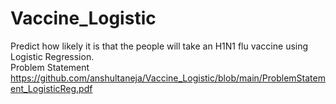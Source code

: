 # Vaccine_Logistic
Predict how likely it is that the people will take an H1N1 flu vaccine using Logistic Regression.
<br>
Problem Statement
https://github.com/anshultaneja/Vaccine_Logistic/blob/main/ProblemStatement_LogisticReg.pdf
